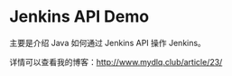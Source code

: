 # Jenkins API Demo
 
主要是介绍 Java 如何通过 Jenkins API 操作 Jenkins。

详情可以查看我的博客：http://www.mydlq.club/article/23/